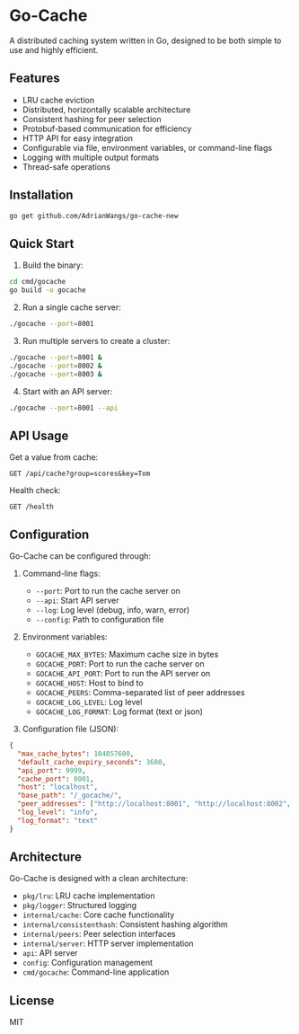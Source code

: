 # Go-Cache

A distributed caching system written in Go, designed to be both simple to use and highly efficient.

## Features

- LRU cache eviction
- Distributed, horizontally scalable architecture
- Consistent hashing for peer selection
- Protobuf-based communication for efficiency
- HTTP API for easy integration
- Configurable via file, environment variables, or command-line flags
- Logging with multiple output formats
- Thread-safe operations

## Installation

```bash
go get github.com/AdrianWangs/go-cache-new
```

## Quick Start

1. Build the binary:

```bash
cd cmd/gocache
go build -o gocache
```

2. Run a single cache server:

```bash
./gocache --port=8001
```

3. Run multiple servers to create a cluster:

```bash
./gocache --port=8001 &
./gocache --port=8002 &
./gocache --port=8003 &
```

4. Start with an API server:

```bash
./gocache --port=8001 --api
```

## API Usage

Get a value from cache:

```
GET /api/cache?group=scores&key=Tom
```

Health check:

```
GET /health
```

## Configuration

Go-Cache can be configured through:

1. Command-line flags:

   - `--port`: Port to run the cache server on
   - `--api`: Start API server
   - `--log`: Log level (debug, info, warn, error)
   - `--config`: Path to configuration file

2. Environment variables:

   - `GOCACHE_MAX_BYTES`: Maximum cache size in bytes
   - `GOCACHE_PORT`: Port to run the cache server on
   - `GOCACHE_API_PORT`: Port to run the API server on
   - `GOCACHE_HOST`: Host to bind to
   - `GOCACHE_PEERS`: Comma-separated list of peer addresses
   - `GOCACHE_LOG_LEVEL`: Log level
   - `GOCACHE_LOG_FORMAT`: Log format (text or json)

3. Configuration file (JSON):

```json
{
  "max_cache_bytes": 104857600,
  "default_cache_expiry_seconds": 3600,
  "api_port": 9999,
  "cache_port": 8001,
  "host": "localhost",
  "base_path": "/_gocache/",
  "peer_addresses": ["http://localhost:8001", "http://localhost:8002", "http://localhost:8003"],
  "log_level": "info",
  "log_format": "text"
}
```

## Architecture

Go-Cache is designed with a clean architecture:

- `pkg/lru`: LRU cache implementation
- `pkg/logger`: Structured logging
- `internal/cache`: Core cache functionality
- `internal/consistenthash`: Consistent hashing algorithm
- `internal/peers`: Peer selection interfaces
- `internal/server`: HTTP server implementation
- `api`: API server
- `config`: Configuration management
- `cmd/gocache`: Command-line application

## License

MIT
